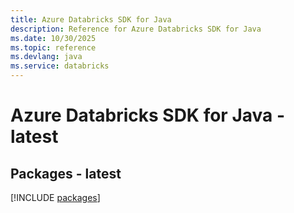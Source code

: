 ```yaml
---
title: Azure Databricks SDK for Java
description: Reference for Azure Databricks SDK for Java
ms.date: 10/30/2025
ms.topic: reference
ms.devlang: java
ms.service: databricks
---
```

# Azure Databricks SDK for Java - latest
## Packages - latest
[!INCLUDE [packages](databricks-index.md)]